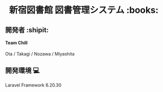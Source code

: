 <h1 align="center">新宿図書館 図書管理システム :books:</h1>

## 開発者 :shipit:

**<h4>Team Chill</h4>**
Ota / Takagi / Nozawa / Miyashita

## 開発環境 :computer:

Laravel Framework 6.20.30
